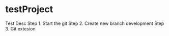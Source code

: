 # testProject
Test Desc
Step 1. Start the git
Step 2. Create new branch development
Step 3. Git extesion
